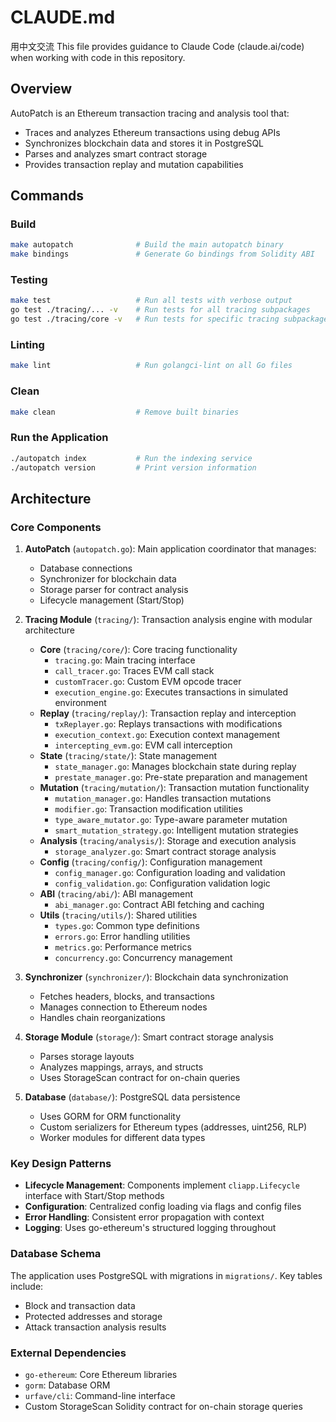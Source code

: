 # CLAUDE.md
用中文交流
This file provides guidance to Claude Code (claude.ai/code) when working with code in this repository.

## Overview

AutoPatch is an Ethereum transaction tracing and analysis tool that:
- Traces and analyzes Ethereum transactions using debug APIs
- Synchronizes blockchain data and stores it in PostgreSQL  
- Parses and analyzes smart contract storage
- Provides transaction replay and mutation capabilities

## Commands

### Build
```bash
make autopatch              # Build the main autopatch binary
make bindings               # Generate Go bindings from Solidity ABI
```

### Testing
```bash
make test                   # Run all tests with verbose output
go test ./tracing/... -v    # Run tests for all tracing subpackages
go test ./tracing/core -v   # Run tests for specific tracing subpackage
```

### Linting
```bash
make lint                   # Run golangci-lint on all Go files
```

### Clean
```bash
make clean                  # Remove built binaries
```

### Run the Application
```bash
./autopatch index           # Run the indexing service
./autopatch version         # Print version information
```

## Architecture

### Core Components

1. **AutoPatch** (`autopatch.go`): Main application coordinator that manages:
   - Database connections
   - Synchronizer for blockchain data
   - Storage parser for contract analysis
   - Lifecycle management (Start/Stop)

2. **Tracing Module** (`tracing/`): Transaction analysis engine with modular architecture
   - **Core** (`tracing/core/`): Core tracing functionality
     - `tracing.go`: Main tracing interface
     - `call_tracer.go`: Traces EVM call stack
     - `customTracer.go`: Custom EVM opcode tracer
     - `execution_engine.go`: Executes transactions in simulated environment
   - **Replay** (`tracing/replay/`): Transaction replay and interception
     - `txReplayer.go`: Replays transactions with modifications
     - `execution_context.go`: Execution context management
     - `intercepting_evm.go`: EVM call interception
   - **State** (`tracing/state/`): State management
     - `state_manager.go`: Manages blockchain state during replay
     - `prestate_manager.go`: Pre-state preparation and management
   - **Mutation** (`tracing/mutation/`): Transaction mutation functionality
     - `mutation_manager.go`: Handles transaction mutations
     - `modifier.go`: Transaction modification utilities
     - `type_aware_mutator.go`: Type-aware parameter mutation
     - `smart_mutation_strategy.go`: Intelligent mutation strategies
   - **Analysis** (`tracing/analysis/`): Storage and execution analysis
     - `storage_analyzer.go`: Smart contract storage analysis
   - **Config** (`tracing/config/`): Configuration management
     - `config_manager.go`: Configuration loading and validation
     - `config_validation.go`: Configuration validation logic
   - **ABI** (`tracing/abi/`): ABI management
     - `abi_manager.go`: Contract ABI fetching and caching
   - **Utils** (`tracing/utils/`): Shared utilities
     - `types.go`: Common type definitions
     - `errors.go`: Error handling utilities
     - `metrics.go`: Performance metrics
     - `concurrency.go`: Concurrency management

3. **Synchronizer** (`synchronizer/`): Blockchain data synchronization
   - Fetches headers, blocks, and transactions
   - Manages connection to Ethereum nodes
   - Handles chain reorganizations

4. **Storage Module** (`storage/`): Smart contract storage analysis
   - Parses storage layouts
   - Analyzes mappings, arrays, and structs
   - Uses StorageScan contract for on-chain queries

5. **Database** (`database/`): PostgreSQL data persistence
   - Uses GORM for ORM functionality
   - Custom serializers for Ethereum types (addresses, uint256, RLP)
   - Worker modules for different data types

### Key Design Patterns

- **Lifecycle Management**: Components implement `cliapp.Lifecycle` interface with Start/Stop methods
- **Configuration**: Centralized config loading via flags and config files
- **Error Handling**: Consistent error propagation with context
- **Logging**: Uses go-ethereum's structured logging throughout

### Database Schema

The application uses PostgreSQL with migrations in `migrations/`. Key tables include:
- Block and transaction data
- Protected addresses and storage
- Attack transaction analysis results

### External Dependencies

- `go-ethereum`: Core Ethereum libraries
- `gorm`: Database ORM
- `urfave/cli`: Command-line interface
- Custom StorageScan Solidity contract for on-chain storage queries
